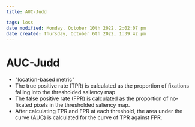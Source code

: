 ```yaml
---
title: AUC-Judd

tags: loss
date modified: Monday, October 10th 2022, 2:02:07 pm
date created: Thursday, October 6th 2022, 1:39:42 pm
---
```


# AUC-Judd
- "location-based metric"
- The true positive rate (TPR) is calculated as the proportion of fixations falling into the thresholded saliency map
- The false positive rate (FPR) is calculated as the proportion of no-fixated pixels in the thresholded saliency map.
- After calculating TPR and FPR at each threshold, the area under the curve (AUC) is calculated for the curve of TPR against FPR.

